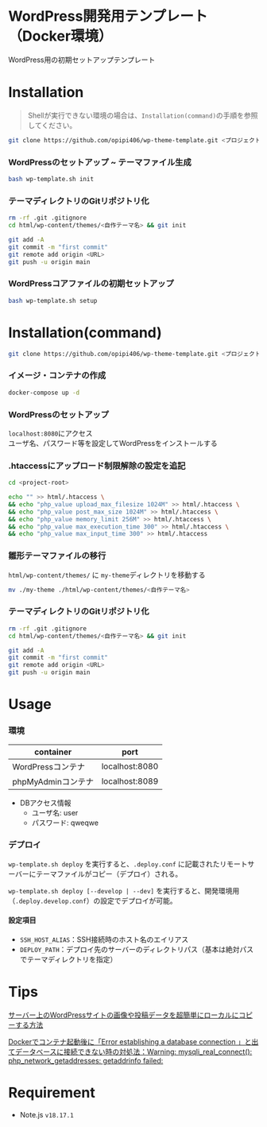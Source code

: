 # WordPress開発用テンプレート（Docker環境）
WordPress用の初期セットアップテンプレート

# Installation
> Shellが実行できない環境の場合は、`Installation(command)`の手順を参照してください。

```bash
git clone https://github.com/opipi406/wp-theme-template.git <プロジェクト名>
```

### WordPressのセットアップ ~ テーマファイル生成
```bash
bash wp-template.sh init
```

### テーマディレクトリのGitリポジトリ化
```bash
rm -rf .git .gitignore
cd html/wp-content/themes/<自作テーマ名> && git init

git add -A
git commit -m "first commit"
git remote add origin <URL>
git push -u origin main
```

### WordPressコアファイルの初期セットアップ
```bash
bash wp-template.sh setup
```

# Installation(command)
```bash
git clone https://github.com/opipi406/wp-theme-template.git <プロジェクト名>
```

### イメージ・コンテナの作成
```bash
docker-compose up -d
```
### WordPressのセットアップ
`localhost:8080`にアクセス  
ユーザ名、パスワード等を設定してWordPressをインストールする

### .htaccessにアップロード制限解除の設定を追記
```bash
cd <project-root>
```
```bash
echo "" >> html/.htaccess \
&& echo "php_value upload_max_filesize 1024M" >> html/.htaccess \
&& echo "php_value post_max_size 1024M" >> html/.htaccess \
&& echo "php_value memory_limit 256M" >> html/.htaccess \
&& echo "php_value max_execution_time 300" >> html/.htaccess \
&& echo "php_value max_input_time 300" >> html/.htaccess
```

### 雛形テーマファイルの移行
`html/wp-content/themes/` に `my-theme`ディレクトリを移動する
```bash
mv ./my-theme ./html/wp-content/themes/<自作テーマ名>
```

### テーマディレクトリのGitリポジトリ化
```bash
rm -rf .git .gitignore
cd html/wp-content/themes/<自作テーマ名> && git init

git add -A
git commit -m "first commit"
git remote add origin <URL>
git push -u origin main
```

# Usage
### 環境
|container|port|
|-|-|
|WordPressコンテナ|localhost:8080|
|phpMyAdminコンテナ|localhost:8089|

- DBアクセス情報
  - ユーザ名: user
  - パスワード: qweqwe

### デプロイ
`wp-template.sh deploy` を実行すると、`.deploy.conf` に記載されたリモートサーバーにテーマファイルがコピー（デプロイ）される。

`wp-template.sh deploy [--develop | --dev]` を実行すると、開発環境用（`.deploy.develop.conf`）の設定でデプロイが可能。

#### 設定項目
- `SSH_HOST_ALIAS`：SSH接続時のホスト名のエイリアス
- `DEPLOY_PATH`：デプロイ先のサーバーのディレクトリパス（基本は絶対パスでテーマディレクトリを指定）

# Tips
[サーバー上のWordPressサイトの画像や投稿データを超簡単にローカルにコピーする方法](https://yosiakatsuki.net/blog/copy-site-data-to-local/)

[Dockerでコンテナ起動後に「Error establishing a database connection 」と出てデータベースに接続できない時の対処法：Warning: mysqli_real_connect(): php_network_getaddresses: getaddrinfo failed:](https://prograshi.com/platform/docker/dokcer-wp-db-connection-error/)

# Requirement
- Note.js `v18.17.1`
